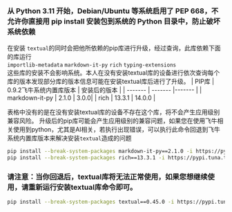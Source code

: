 ### 从 Python 3.11 开始，Debian/Ubuntu 等系统启用了 PEP 668，不允许你直接用 pip install 安装包到系统的 Python 目录中，防止破坏系统依赖
在安装 `textual`的同时会把他所依赖的pip库进行升级，经过查询，此库依赖下面的库运行 \
`importlib-metadata` `markdown-it-py` `rich` `typing-extensions` \
这些库的安装不会影响系统。本人在没有安装textual库的设备进行依次查询每个库的版本发现部分库的版本信息可能在安装textual库后进行了升级。 
| PIP库 | 0.9.2飞牛系统内置库版本 | 安装后的版本 |
| ------- | ------- |------- |
|   markdown-it-py      |   2.1.0      | 3.0.0|
| rich | 13.3.1 | 14.0.0 |

表格中没有的是在没有安装textual库的设备不存在这个库，将不会产生应用级别兼容风险。
升级后的pip库可能会产生应用级别的兼容问题，如果您在使用飞牛相关使用到python，尤其是AI相关，若执行出现错误，可以执行此命令回退到飞牛系统内置库版本来解决安装`textual`造成的问题
```bash
pip install --break-system-packages markdown-it-py==2.1.0 -i https://pypi.tuna.tsinghua.edu.cn/simple
pip install --break-system-packages rich==13.3.1 -i https://pypi.tuna.tsinghua.edu.cn/simple
```
### 请注意：当你回退后，textual库将无法正常使用，如果您想继续使用，请重新运行安装textual库命令即可。
```bash
pip install --break-system-packages textual==0.45.0 -i https://pypi.tuna.tsinghua.edu.cn/simple
```
